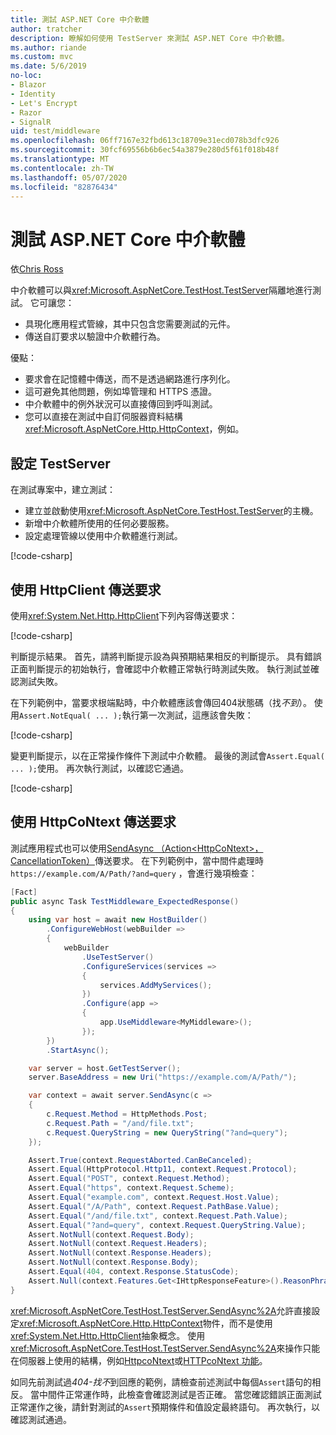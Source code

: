 ```yaml
---
title: 測試 ASP.NET Core 中介軟體
author: tratcher
description: 瞭解如何使用 TestServer 來測試 ASP.NET Core 中介軟體。
ms.author: riande
ms.custom: mvc
ms.date: 5/6/2019
no-loc:
- Blazor
- Identity
- Let's Encrypt
- Razor
- SignalR
uid: test/middleware
ms.openlocfilehash: 06ff7167e32fbd613c18709e31ecd078b3dfc926
ms.sourcegitcommit: 30fcf69556b6b6ec54a3879e280d5f61f018b48f
ms.translationtype: MT
ms.contentlocale: zh-TW
ms.lasthandoff: 05/07/2020
ms.locfileid: "82876434"
---
```

# <a name="test-aspnet-core-middleware"></a>測試 ASP.NET Core 中介軟體

依[Chris Ross](https://github.com/Tratcher)

中介軟體可以與<xref:Microsoft.AspNetCore.TestHost.TestServer>隔離地進行測試。 它可讓您：

* 具現化應用程式管線，其中只包含您需要測試的元件。
* 傳送自訂要求以驗證中介軟體行為。

優點：

* 要求會在記憶體中傳送，而不是透過網路進行序列化。
* 這可避免其他問題，例如埠管理和 HTTPS 憑證。
* 中介軟體中的例外狀況可以直接傳回到呼叫測試。
* 您可以直接在測試中自訂伺服器資料結構<xref:Microsoft.AspNetCore.Http.HttpContext>，例如。

## <a name="set-up-the-testserver"></a>設定 TestServer

在測試專案中，建立測試：

* 建立並啟動使用<xref:Microsoft.AspNetCore.TestHost.TestServer>的主機。
* 新增中介軟體所使用的任何必要服務。
* 設定處理管線以使用中介軟體進行測試。

[!code-csharp[](middleware/samples_snapshot/3.x/setup.cs?highlight=4-18)]

## <a name="send-requests-with-httpclient"></a>使用 HttpClient 傳送要求
使用<xref:System.Net.Http.HttpClient>下列內容傳送要求：

[!code-csharp[](middleware/samples_snapshot/3.x/request.cs?highlight=20)]

判斷提示結果。 首先，請將判斷提示設為與預期結果相反的判斷提示。 具有錯誤正面判斷提示的初始執行，會確認中介軟體正常執行時測試失敗。 執行測試並確認測試失敗。

在下列範例中，當要求根端點時，中介軟體應該會傳回404狀態碼（找*不到*）。 使用`Assert.NotEqual( ... );`執行第一次測試，這應該會失敗：

[!code-csharp[](middleware/samples_snapshot/3.x/false-failure-check.cs?highlight=22)]

變更判斷提示，以在正常操作條件下測試中介軟體。 最後的測試會`Assert.Equal( ... );`使用。 再次執行測試，以確認它通過。

[!code-csharp[](middleware/samples_snapshot/3.x/final-test.cs?highlight=22)]

## <a name="send-requests-with-httpcontext"></a>使用 HttpCoNtext 傳送要求

測試應用程式也可以使用[SendAsync （Action\<HttpCoNtext>，CancellationToken）](xref:Microsoft.AspNetCore.TestHost.TestServer.SendAsync%2A)傳送要求。 在下列範例中，當中間件處理時`https://example.com/A/Path/?and=query` ，會進行幾項檢查：

```csharp
[Fact]
public async Task TestMiddleware_ExpectedResponse()
{
    using var host = await new HostBuilder()
        .ConfigureWebHost(webBuilder =>
        {
            webBuilder
                .UseTestServer()
                .ConfigureServices(services =>
                {
                    services.AddMyServices();
                })
                .Configure(app =>
                {
                    app.UseMiddleware<MyMiddleware>();
                });
        })
        .StartAsync();

    var server = host.GetTestServer();
    server.BaseAddress = new Uri("https://example.com/A/Path/");

    var context = await server.SendAsync(c =>
    {
        c.Request.Method = HttpMethods.Post;
        c.Request.Path = "/and/file.txt";
        c.Request.QueryString = new QueryString("?and=query");
    });

    Assert.True(context.RequestAborted.CanBeCanceled);
    Assert.Equal(HttpProtocol.Http11, context.Request.Protocol);
    Assert.Equal("POST", context.Request.Method);
    Assert.Equal("https", context.Request.Scheme);
    Assert.Equal("example.com", context.Request.Host.Value);
    Assert.Equal("/A/Path", context.Request.PathBase.Value);
    Assert.Equal("/and/file.txt", context.Request.Path.Value);
    Assert.Equal("?and=query", context.Request.QueryString.Value);
    Assert.NotNull(context.Request.Body);
    Assert.NotNull(context.Request.Headers);
    Assert.NotNull(context.Response.Headers);
    Assert.NotNull(context.Response.Body);
    Assert.Equal(404, context.Response.StatusCode);
    Assert.Null(context.Features.Get<IHttpResponseFeature>().ReasonPhrase);
}
```

<xref:Microsoft.AspNetCore.TestHost.TestServer.SendAsync%2A>允許直接設定<xref:Microsoft.AspNetCore.Http.HttpContext>物件，而不是使用<xref:System.Net.Http.HttpClient>抽象概念。 使用<xref:Microsoft.AspNetCore.TestHost.TestServer.SendAsync%2A>來操作只能在伺服器上使用的結構，例如[HttpcoNtext](xref:Microsoft.AspNetCore.Http.HttpContext.Items)或[HTTPcoNtext 功能](xref:Microsoft.AspNetCore.Http.HttpContext.Features)。

如同先前測試過*404-找不*到回應的範例，請檢查前述測試中每個`Assert`語句的相反。 當中間件正常運作時，此檢查會確認測試是否正確。 當您確認錯誤正面測試正常運作之後，請針對測試的`Assert`預期條件和值設定最終語句。 再次執行，以確認測試通過。
